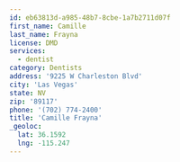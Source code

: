 ```yaml
---
id: eb63813d-a985-48b7-8cbe-1a7b2711d07f
first_name: Camille
last_name: Frayna
license: DMD
services:
  - dentist
category: Dentists
address: '9225 W Charleston Blvd'
city: 'Las Vegas'
state: NV
zip: '89117'
phone: '(702) 774-2400'
title: 'Camille Frayna'
_geoloc:
  lat: 36.1592
  lng: -115.247
---
```

